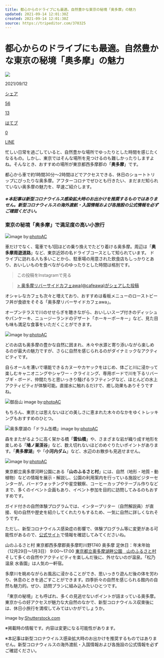 ```yaml
---
title: 都心からのドライブにも最適。自然豊かな東京の秘境「奥多摩」の魅力
updated: 2021-09-14 12:01:30Z
created: 2021-09-14 12:01:30Z
source: https://tripeditor.com/370325
---
```


# 都心からのドライブにも最適。自然豊かな東京の秘境「奥多摩」の魅力

 ![](https://tripeditor.com/wp-content/uploads/2020/04/21213315/IMG-91161.jpg)

2021/09/12

 [シェア](http://www.facebook.com/sharer.php?src=bm&u=https%3A%2F%2Ftripeditor.com%2F370325&t=%E9%83%BD%E5%BF%83%E3%81%8B%E3%82%89%E3%81%AE%E3%83%89%E3%83%A9%E3%82%A4%E3%83%96%E3%81%AB%E3%82%82%E6%9C%80%E9%81%A9%E3%80%82%E8%87%AA%E7%84%B6%E8%B1%8A%E3%81%8B%E3%81%AA%E6%9D%B1%E4%BA%AC%E3%81%AE%E7%A7%98%E5%A2%83%E3%80%8C%E5%A5%A5%E5%A4%9A%E6%91%A9%E3%80%8D%E3%81%AE%E9%AD%85%E5%8A%9B)

 [56](http://www.facebook.com/sharer.php?src=bm&u=https%3A%2F%2Ftripeditor.com%2F370325&t=%E9%83%BD%E5%BF%83%E3%81%8B%E3%82%89%E3%81%AE%E3%83%89%E3%83%A9%E3%82%A4%E3%83%96%E3%81%AB%E3%82%82%E6%9C%80%E9%81%A9%E3%80%82%E8%87%AA%E7%84%B6%E8%B1%8A%E3%81%8B%E3%81%AA%E6%9D%B1%E4%BA%AC%E3%81%AE%E7%A7%98%E5%A2%83%E3%80%8C%E5%A5%A5%E5%A4%9A%E6%91%A9%E3%80%8D%E3%81%AE%E9%AD%85%E5%8A%9B)

 [13](https://twitter.com/search?f=tweets&q=https%3A%2F%2Ftripeditor.com%2F370325)

 [はてブ](http://b.hatena.ne.jp/add?mode=confirm&url=https%3A%2F%2Ftripeditor.com%2F370325)

 [0](http://b.hatena.ne.jp/entry/https%3A%2F%2Ftripeditor.com%2F370325)

 [LINE](http://line.me/R/msg/text/?%E9%83%BD%E5%BF%83%E3%81%8B%E3%82%89%E3%81%AE%E3%83%89%E3%83%A9%E3%82%A4%E3%83%96%E3%81%AB%E3%82%82%E6%9C%80%E9%81%A9%E3%80%82%E8%87%AA%E7%84%B6%E8%B1%8A%E3%81%8B%E3%81%AA%E6%9D%B1%E4%BA%AC%E3%81%AE%E7%A7%98%E5%A2%83%E3%80%8C%E5%A5%A5%E5%A4%9A%E6%91%A9%E3%80%8D%E3%81%AE%E9%AD%85%E5%8A%9B%0D%0Ahttps://tripeditor.com/370325)

忙しい日常を過ごしていると、自然豊かな場所でゆったりとした時間を感じたくなるもの。しかし、東京ではそんな場所を見つけるのも難しかったりしますよね。そんなとき、おすすめの場所が東京都西多摩郡の「**奥多摩**」です。

都心から車で約1時間30分～2時間ほどでアクセスできる、休日のショートトリップにぴったりな奥多摩。アフターコロナでぜひとも行きたい、まだまだ知られていない奥多摩の魅力を、早速ご紹介します。

##### ※本記事は新型コロナウイルス感染拡大時のお出かけを推奨するものではありません。新型コロナウィルスの海外渡航・入国情報および各施設の公式情報を必ずご確認ください。

### 東京の秘境「奥多摩」で満足度の高い小旅行

![](https://tripeditor.com/wp-content/uploads/2021/05/10133154/1947118_m-1200x900.jpg)image by:[photoAC](https://www.photo-ac.com/)

車だけでなく、電車でも1回ほどの乗り換えでたどり着ける奥多摩。周辺は「**奥多摩周遊道路**」など、東京近郊の名ドライブコースとして知られています。
ドライブに訪れる人も多いことから、駐車場の用意された飲食店もしっかりとあり、おいしいものを食べながらのゆったりとした時間は格別です。
>
>
>
>
>
> この投稿をInstagramで見る
>
>
>
>
>
>
>
>
>
>
>

> [> 奥多摩リバーサイドカフェawa(@cafeawa)がシェアした投稿](https://www.instagram.com/p/CSSWtXWBySq/?utm_source=ig_embed&utm_campaign=loading)

オシャレなカフェも次々と増えており、おすすめは看板メニューのローストビーフ丼が食欲をそそる「奥多摩リバーサイドカフェawa」。

オープンテラスで川のせせらぎを聴きながら、おいしいスープ付きのディッシュやパンケーキ、ニュージーランドのデザート「ホーキーポーキー」など、見た目も味も満足な食事をいただくことができます。

![](https://tripeditor.com/wp-content/uploads/2021/05/10133437/5095840_m-1200x900.jpg)image by:[photoAC](https://www.photo-ac.com/)

どのお店も奥多摩の豊かな自然に囲まれ、木々や水源と寄り添いながら楽しめるのが最大の魅力ですが、さらに自然を感じられるのがダイナミックなアクティビティです。

自らオールを漕いで堪能できるカヌーやカヤックをはじめ、体ごと川に浸かって楽しむキャニオニングやシャワー・クライミング、専用ボードで川を下るリバーブギ・ボード、仲間たちと思いっきり騒げるラフティングなど、ほとんどの水上アクティビティが体験可能。直接水に触れるだけで、癒し効果もありそうですね。

![](https://tripeditor.com/wp-content/uploads/2021/05/10133602/803563_m-1200x800.jpg)御岳山 image by:[photoAC](https://www.photo-ac.com/)

もちろん、東京とは思えないほどの美しさに恵まれた木々のなかをゆくトレッキングもおすすめのひとつ。

![](https://tripeditor.com/wp-content/uploads/2021/05/10133809/4283278_m-1200x800.jpg)奥多摩湖の「ドラム缶橋」image by:[photoAC](https://www.photo-ac.com/)

森をまたがるように高く架かる橋「**雲仙橋**」や、さまざまな岩が織り成す地形を楽しめる「**鳩ノ巣渓谷**」など、数え切れないほどのめぐりたいポイントがあります。「**奥多摩湖**」や「**小河内ダム**」など、水辺のお散歩も見逃せません。

![](https://tripeditor.com/wp-content/uploads/2021/05/10135144/3762475_m-1200x793.jpg)image by:[photoAC](https://www.photo-ac.com/)

東京都立奥多摩河畔公園にある「**山のふるさと村**」には、自然（地形・地質・動植物）などの情報を展示・解説し、公園の利用案内を行っている施設ビジターセンターが。バードウォッチングや星空観察、コーヒーカップやテーブル作りなどまで、多くのイベント企画もあり、イベント参加を目的に訪問してみるのもおすすめです。

ガイド付きの自然体験プログラムでは、インタープリター（自然解説員）が直接、旬の自然や歴史を紹介してくれたりもするため、一気に自然に詳しくなれそうです。

ただし、新型コロナウイルス感染症の影響で、体験プログラム等に変更がある可能性があるので、[公式サイト](https://www.yamafuru.com/)で情報を確認してみてくださいね。

山のふるさと村
東京都西多摩郡奥多摩町川野1740
奥多摩
定休日：年末年始（12月29日～1月3日）
9:00～17:00
[東京都立奥多摩湖畔公園　山のふるさと村](https://www.yamafuru.com/)
そして多くの自然やアクティビティを楽しんだ後に、外せないのが温泉。「松乃温泉 水香園」は人気の一軒宿。

多摩川を眺めながらお風呂に浸かることができ、思いっきり遊んだ後の体を労わり、休息のときを過ごすことができます。四季折々の自然を感じられる館内の自然も魅力的。ぜひ、訪問プランに組み込みたいひとつです。

「東京の秘境」とも呼ばれ、多くの見逃せないポイントが詰まっている奥多摩。東京からの好アクセスが魅力な大自然のなかで、新型コロナウイルス収束後には、休日小旅行を満喫してみてはいかがでしょうか。

image by:[Shutterstock.com](https://www.shutterstock.com/ja/image-photo/okutama-tokyo-japan-1058852195)

※掲載時の情報です。内容は変更になる可能性があります。

※本記事は新型コロナウイルス感染拡大時のお出かけを推奨するものではありません。新型コロナウィルスの海外渡航・入国情報および各施設の公式情報を必ずご確認ください。